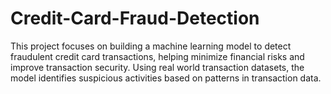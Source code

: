 # Credit-Card-Fraud-Detection
This project focuses on building a machine learning model to detect fraudulent credit card transactions, helping minimize financial risks and improve transaction security. Using real world transaction datasets, the model identifies suspicious activities based on patterns in transaction data.
